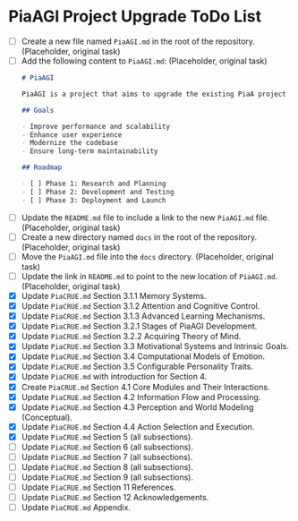 # PiaAGI Project Upgrade ToDo List
- [ ] Create a new file named `PiaAGI.md` in the root of the repository. (Placeholder, original task)
- [ ] Add the following content to `PiaAGI.md`: (Placeholder, original task)
  ```markdown
  # PiaAGI

  PiaAGI is a project that aims to upgrade the existing PiaA project to use the latest technologies and best practices.

  ## Goals

  - Improve performance and scalability
  - Enhance user experience
  - Modernize the codebase
  - Ensure long-term maintainability

  ## Roadmap

  - [ ] Phase 1: Research and Planning
  - [ ] Phase 2: Development and Testing
  - [ ] Phase 3: Deployment and Launch
  ```
- [ ] Update the `README.md` file to include a link to the new `PiaAGI.md` file. (Placeholder, original task)
- [ ] Create a new directory named `docs` in the root of the repository. (Placeholder, original task)
- [ ] Move the `PiaAGI.md` file into the `docs` directory. (Placeholder, original task)
- [ ] Update the link in `README.md` to point to the new location of `PiaAGI.md`. (Placeholder, original task)
- [x] Update `PiaCRUE.md` Section 3.1.1 Memory Systems.
- [x] Update `PiaCRUE.md` Section 3.1.2 Attention and Cognitive Control.
- [x] Update `PiaCRUE.md` Section 3.1.3 Advanced Learning Mechanisms.
- [x] Update `PiaCRUE.md` Section 3.2.1 Stages of PiaAGI Development.
- [x] Update `PiaCRUE.md` Section 3.2.2 Acquiring Theory of Mind.
- [x] Update `PiaCRUE.md` Section 3.3 Motivational Systems and Intrinsic Goals.
- [x] Update `PiaCRUE.md` Section 3.4 Computational Models of Emotion.
- [x] Update `PiaCRUE.md` Section 3.5 Configurable Personality Traits.
- [x] Update `PiaCRUE.md` with introduction for Section 4.
- [x] Create `PiaCRUE.md` Section 4.1 Core Modules and Their Interactions.
- [x] Update `PiaCRUE.md` Section 4.2 Information Flow and Processing.
- [x] Update `PiaCRUE.md` Section 4.3 Perception and World Modeling (Conceptual).
- [x] Update `PiaCRUE.md` Section 4.4 Action Selection and Execution.
- [x] Update `PiaCRUE.md` Section 5 (all subsections).
- [ ] Update `PiaCRUE.md` Section 6 (all subsections).
- [ ] Update `PiaCRUE.md` Section 7 (all subsections).
- [ ] Update `PiaCRUE.md` Section 8 (all subsections).
- [ ] Update `PiaCRUE.md` Section 9 (all subsections).
- [ ] Update `PiaCRUE.md` Section 11 References.
- [ ] Update `PiaCRUE.md` Section 12 Acknowledgements.
- [ ] Update `PiaCRUE.md` Appendix.
